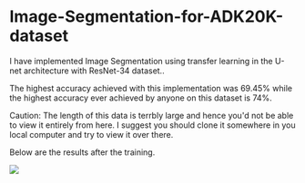 # Image-Segmentation-for-ADK20K-dataset
I have implemented Image Segmentation using transfer learning in the U-net architecture with ResNet-34 dataset..

The highest accuracy achieved with this implementation was 69.45% while the highest accuracy ever achieved by anyone on this dataset is 74%.

Caution: The length of this data is terrbly large and hence you'd not be able to view it entirely from here. I suggest you should clone it somewhere in you local computer and try to view it over there.

Below are the results after the training.

<img src= ' https://github.com/AdityaShrivastava9/Image-Segmentation-for-ADK20K-dataset/edit/master/download.png'>


